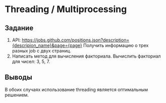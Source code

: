 # Threading / Multiprocessing
 
 
## Задание

1. API: https://jobs.github.com/positions.json?description={descripion_name}&page={page}
Получить информацию о трех разных job c двух страниц.
2. Написать метод для вычисления факториала. Вычислить факториал для чисел: 3, 5, 7.


## Выводы
 
В обоих случаях использование threading является оптимальным решением.
